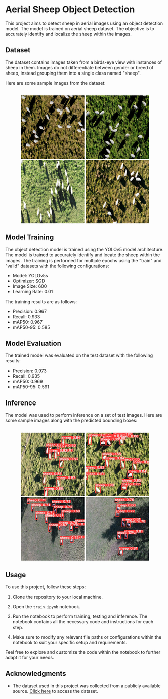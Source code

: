 # Aerial Sheep Object Detection

This project aims to detect sheep in aerial images using an object detection model. The model is trained on aerial sheep dataset. The objective is to accurately identify and localize the sheep within the images.

## Dataset

The dataset contains images taken from a birds-eye view with instances of sheep in them. Images do not differentiate between gender or breed of sheep, instead grouping them into a single class named "sheep".

Here are some sample images from the dataset:

<br/>
<div align="center">
  <img src="https://github.com/IslamMounir/Aerial_Sheep_Object_Detection/blob/main/images/dataset_1.jpg" alt="Dataset Sample 1" width="200"/>
  <img src="https://github.com/IslamMounir/Aerial_Sheep_Object_Detection/blob/main/images/dataset_2.jpg" alt="Dataset Sample 2" width="200"/>
  <img src="https://github.com/IslamMounir/Aerial_Sheep_Object_Detection/blob/main/images/dataset_3.jpg" alt="Dataset Sample 3" width="200"/>
  <img src="https://github.com/IslamMounir/Aerial_Sheep_Object_Detection/blob/main/images/dataset_4.jpg" alt="Dataset Sample 4" width="200"/>
</div>

## Model Training

The object detection model is trained using the YOLOv5 model architecture.
The model is trained to accurately identify and locate the sheep within the images. 
The training is performed for multiple epochs using the "train" and "valid" datasets  with the following configurations:
- Model: YOLOv5s
- Optimizer: SGD
- Image Size: 600
- Learning Rate: 0.01

The training results are as follows:
- Precision: 0.967
- Recall: 0.933
- mAP50: 0.967
- mAP50-95: 0.585



## Model Evaluation

The trained model was evaluated on the test dataset with the following results:
- Precision: 0.973
- Recall: 0.935
- mAP50: 0.969
- mAP50-95: 0.591


## Inference

The model was used to perform inference on a set of test images. Here are some sample images along with the predicted bounding boxes:

  <br/>
<div align="center">
  <img src="https://github.com/IslamMounir/Aerial_Sheep_Object_Detection/blob/main/images/test_1.jpg" alt="Inference Sample 1" width="200"/>
  <img src="https://github.com/IslamMounir/Aerial_Sheep_Object_Detection/blob/main/images/test_2.jpg" alt="Inference Sample 2" width="200"/>
  <img src="https://github.com/IslamMounir/Aerial_Sheep_Object_Detection/blob/main/images/test_3.jpg" alt="Inference Sample 3" width="200"/>
  <img src="https://github.com/IslamMounir/Aerial_Sheep_Object_Detection/blob/main/images/test_4.jpg" alt="Inference Sample 4" width="200"/>
</div>

## Usage

To use this project, follow these steps:

1. Clone the repository to your local machine.

2. Open the `train.ipynb` notebook.

3. Run the notebook to perform training, testing and inference. The notebook contains all the necessary code and instructions for each step.

4. Make sure to modify any relevant file paths or configurations within the notebook to suit your specific setup and requirements.

Feel free to explore and customize the code within the notebook to further adapt it for your needs.


## Acknowledgments

- The dataset used in this project was collected from a publicly available source. [Click here](https://universe.roboflow.com/riis/aerial-sheep) to access the dataset.

